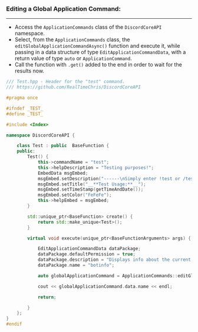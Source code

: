 
### **Editing a Global Application Command:**
---
- Access the `ApplicationCommands` class of the `DiscordCoreAPI` namespace.
- Select, from the `ApplicationCommands` class, the `editGlobalApplicationCommandAsync()` function and execute it, while passing in a data structure of type `EditApplicationCommandData`, with a return value of type `auto` or `ApplicationCommand`.
- Call the function with `.get()` added to the end in order to wait for the results now.

```cpp
/// Test.hpp - Header for the "test" command.
/// https://github.com/RealTimeChris/DiscordCoreAPI

#pragma once

#ifndef _TEST_
#define _TEST_

#include <Index>

namespace DiscordCoreAPI {

	class Test : public  BaseFunction {
	public:
		Test() {
			this->commandName = "test";
			this->helpDescription = "Testing purposes!";
			EmbedData msgEmbed;
			msgEmbed.setDescription("------\nSimply enter !test or /test!\n------");
			msgEmbed.setTitle("__**Test Usage:**__");
			msgEmbed.setTimeStamp(getTimeAndDate());
			msgEmbed.setColor("FeFeFe");
			this->helpEmbed = msgEmbed;
		}

		std::unique_ptr<BaseFunction> create() {
			return std::make_unique<Test>();
		}

		virtual void execute(unique_ptr<BaseFunctionArguments> args) {

			EditApplicationCommandData dataPackage;
			dataPackage.defaultPermission = true;
			dataPackage.description = "Displays info about the current bot.";
			dataPackage.name = "botinfo";

			auto globalApplicationCommand = ApplicationCommands::editGlobalApplicationCommandAsync(dataPackage).get();

			cout << globalApplicationCommand.data.name << endl;

			return;

		}
	};
}
#endif

```
